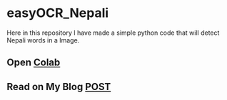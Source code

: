 # easyOCR_Nepali
Here in this repository I have made a simple python code that will detect Nepali words in a Image. 

## Open [Colab](https://colab.research.google.com/drive/1DGl0lEwYvWOlm2yBKXK2cJ18YRTgu-E_?usp=sharing)

## Read on My Blog [POST](https://sumityadav.com.np/nepali_ocr/)


